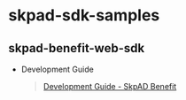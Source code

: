# skpad-sdk-samples

## skpad-benefit-web-sdk
- Development Guide
  > [Development Guide - SkpAD Benefit](./skpad-benefit-web-sdk)
